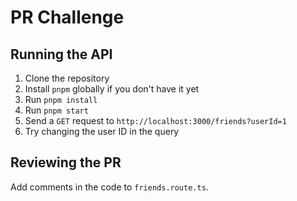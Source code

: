 # PR Challenge

## Running the API

1. Clone the repository
2. Install `pnpm` globally if you don't have it yet
3. Run `pnpm install`
4. Run `pnpm start`
5. Send a `GET` request to `http://localhost:3000/friends?userId=1`
6. Try changing the user ID in the query

## Reviewing the PR

Add comments in the code to `friends.route.ts`.
